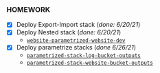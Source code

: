 ### HOMEWORK
 - [x] Deploy Export-Import stack (_done: 6/20/21_)
 - [x] Deploy Nested stack (_done: 6/20/21_)
    - [`website-parametrized-website-dev`](nested-stack-outputs.json)
 - [x] Deploy parametrize stacks (_done 6/26/21_)
    - [`parametrized-stack-log-bucket-outputs`](parametrized-stack-log-bucket-outputs.json)
    - [`parametrized-stack-website-bucket-outputs`](parametrized-stack-website-bucket-outputs.json)
 